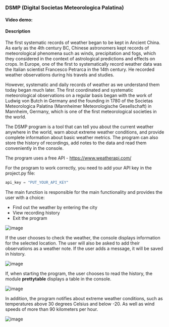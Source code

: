### DSMP (Digital Societas Meteorologica Palatina)

#### Video demo:

#### Description
The first systematic records of weather began to be kept in Ancient China. As early as the 4th century BC, Chinese astronomers kept records of meteorological phenomena such as winds, precipitation and fogs, which they considered in the context of astrological predictions and effects on crops. In Europe, one of the first to systematically record weather data was the Italian scientist Francesco Petrarca in the 14th century. He recorded weather observations during his travels and studies.

However, systematic and daily records of weather as we understand them today began much later. The first coordinated and systematic meteorological observations on a regular basis began with the work of Ludwig von Butch in Germany and the founding in 1780 of the Societas Meteorologica Palatina (Mannheimer Meteorologische Gesellschaft) in Mannheim, Germany, which is one of the first meteorological societies in the world.

The DSMP program is a tool that can tell you about the current weather anywhere in the world, warn about extreme weather conditions, and provide complete information about basic weather metrics. The program can also store the history of recordings, add notes to the data and read them conveniently in the console.

The program uses a free API - https://www.weatherapi.com/

For the program to work correctly, you need to add your API key in the project.py file:
```python
api_key = "PUT_YOUR_API_KEY"
```
The main function is responsible for the main functionality and provides the user with a choice:
- Find out the weather by entering the city
- View recording history
- Exit the program

![image](https://github.com/brutalsavagerekt/finalProjectWeather/assets/33382983/f45b8b7a-8530-4d44-b608-6076cd6a5e8a)

If the user chooses to check the weather, the console displays information for the selected location. The user will also be asked to add their observations as a weather note. If the user adds a message, it will be saved in history.

![image](https://github.com/brutalsavagerekt/finalProjectWeather/assets/33382983/7e2dc077-5923-40d0-8742-045cb3d1274a)

If, when starting the program, the user chooses to read the history, the module **prettytable** displays a table in the console.

![image](https://github.com/brutalsavagerekt/finalProjectWeather/assets/33382983/f0b1f755-4355-465a-b4df-9e457e484de9)

In addition, the program notifies about extreme weather conditions, such as temperatures above 30 degrees Celsius and below -20. As well as wind speeds of more than 90 kilometers per hour.

![image](https://github.com/brutalsavagerekt/finalProjectWeather/assets/33382983/b87f4edd-7130-4503-b7ea-f4712a7d68a8)

